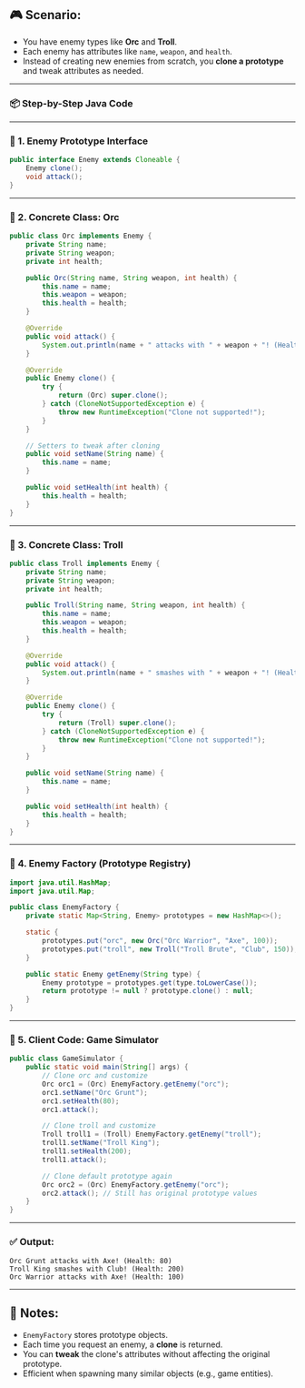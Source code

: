 ## 🎮 Scenario:

* You have enemy types like **Orc** and **Troll**.
* Each enemy has attributes like `name`, `weapon`, and `health`.
* Instead of creating new enemies from scratch, you **clone a prototype** and tweak attributes as needed.

---

### 📦 Step-by-Step Java Code

---

### 🔹 1. Enemy Prototype Interface

```java
public interface Enemy extends Cloneable {
    Enemy clone();
    void attack();
}
```

---

### 🔹 2. Concrete Class: Orc

```java
public class Orc implements Enemy {
    private String name;
    private String weapon;
    private int health;

    public Orc(String name, String weapon, int health) {
        this.name = name;
        this.weapon = weapon;
        this.health = health;
    }

    @Override
    public void attack() {
        System.out.println(name + " attacks with " + weapon + "! (Health: " + health + ")");
    }

    @Override
    public Enemy clone() {
        try {
            return (Orc) super.clone();
        } catch (CloneNotSupportedException e) {
            throw new RuntimeException("Clone not supported!");
        }
    }

    // Setters to tweak after cloning
    public void setName(String name) {
        this.name = name;
    }

    public void setHealth(int health) {
        this.health = health;
    }
}
```

---

### 🔹 3. Concrete Class: Troll

```java
public class Troll implements Enemy {
    private String name;
    private String weapon;
    private int health;

    public Troll(String name, String weapon, int health) {
        this.name = name;
        this.weapon = weapon;
        this.health = health;
    }

    @Override
    public void attack() {
        System.out.println(name + " smashes with " + weapon + "! (Health: " + health + ")");
    }

    @Override
    public Enemy clone() {
        try {
            return (Troll) super.clone();
        } catch (CloneNotSupportedException e) {
            throw new RuntimeException("Clone not supported!");
        }
    }

    public void setName(String name) {
        this.name = name;
    }

    public void setHealth(int health) {
        this.health = health;
    }
}
```

---

### 🔹 4. Enemy Factory (Prototype Registry)

```java
import java.util.HashMap;
import java.util.Map;

public class EnemyFactory {
    private static Map<String, Enemy> prototypes = new HashMap<>();

    static {
        prototypes.put("orc", new Orc("Orc Warrior", "Axe", 100));
        prototypes.put("troll", new Troll("Troll Brute", "Club", 150));
    }

    public static Enemy getEnemy(String type) {
        Enemy prototype = prototypes.get(type.toLowerCase());
        return prototype != null ? prototype.clone() : null;
    }
}
```

---

### 🔹 5. Client Code: Game Simulator

```java
public class GameSimulator {
    public static void main(String[] args) {
        // Clone orc and customize
        Orc orc1 = (Orc) EnemyFactory.getEnemy("orc");
        orc1.setName("Orc Grunt");
        orc1.setHealth(80);
        orc1.attack();

        // Clone troll and customize
        Troll troll1 = (Troll) EnemyFactory.getEnemy("troll");
        troll1.setName("Troll King");
        troll1.setHealth(200);
        troll1.attack();

        // Clone default prototype again
        Orc orc2 = (Orc) EnemyFactory.getEnemy("orc");
        orc2.attack(); // Still has original prototype values
    }
}
```

---

### ✅ Output:

```
Orc Grunt attacks with Axe! (Health: 80)
Troll King smashes with Club! (Health: 200)
Orc Warrior attacks with Axe! (Health: 100)
```

---

## 🧠 Notes:

* `EnemyFactory` stores prototype objects.
* Each time you request an enemy, a **clone** is returned.
* You can **tweak** the clone's attributes without affecting the original prototype.
* Efficient when spawning many similar objects (e.g., game entities).
